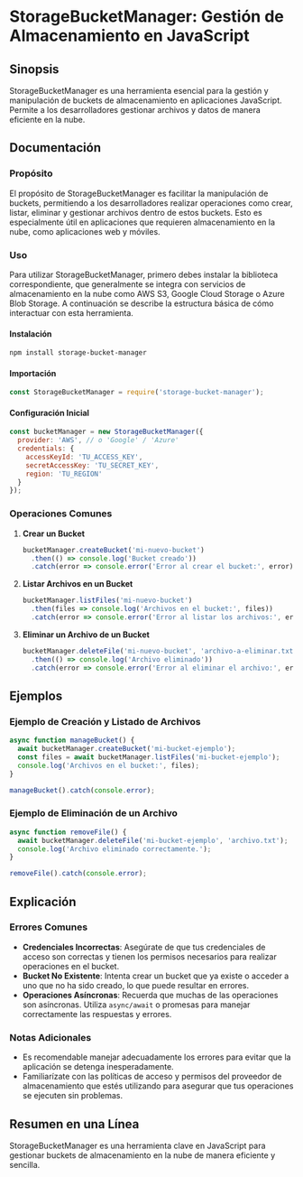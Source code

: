 <!--
Meta Description: # StorageBucketManager: Gestión de Almacenamiento en JavaScript ## Sinopsis StorageBucketManager es una herramienta esencial para la gestión y manipul...
Meta Keywords: bucket, error, javascript, que, console
-->

# StorageBucketManager: Gestión de Almacenamiento en JavaScript

## Sinopsis
StorageBucketManager es una herramienta esencial para la gestión y manipulación de buckets de almacenamiento en aplicaciones JavaScript. Permite a los desarrolladores gestionar archivos y datos de manera eficiente en la nube.

## Documentación
### Propósito
El propósito de StorageBucketManager es facilitar la manipulación de buckets, permitiendo a los desarrolladores realizar operaciones como crear, listar, eliminar y gestionar archivos dentro de estos buckets. Esto es especialmente útil en aplicaciones que requieren almacenamiento en la nube, como aplicaciones web y móviles.

### Uso
Para utilizar StorageBucketManager, primero debes instalar la biblioteca correspondiente, que generalmente se integra con servicios de almacenamiento en la nube como AWS S3, Google Cloud Storage o Azure Blob Storage. A continuación se describe la estructura básica de cómo interactuar con esta herramienta.

#### Instalación
```bash
npm install storage-bucket-manager
```

#### Importación
```javascript
const StorageBucketManager = require('storage-bucket-manager');
```

#### Configuración Inicial
```javascript
const bucketManager = new StorageBucketManager({
  provider: 'AWS', // o 'Google' / 'Azure'
  credentials: {
    accessKeyId: 'TU_ACCESS_KEY',
    secretAccessKey: 'TU_SECRET_KEY',
    region: 'TU_REGION'
  }
});
```

### Operaciones Comunes
1. **Crear un Bucket**
   ```javascript
   bucketManager.createBucket('mi-nuevo-bucket')
     .then(() => console.log('Bucket creado'))
     .catch(error => console.error('Error al crear el bucket:', error));
   ```

2. **Listar Archivos en un Bucket**
   ```javascript
   bucketManager.listFiles('mi-nuevo-bucket')
     .then(files => console.log('Archivos en el bucket:', files))
     .catch(error => console.error('Error al listar los archivos:', error));
   ```

3. **Eliminar un Archivo de un Bucket**
   ```javascript
   bucketManager.deleteFile('mi-nuevo-bucket', 'archivo-a-eliminar.txt')
     .then(() => console.log('Archivo eliminado'))
     .catch(error => console.error('Error al eliminar el archivo:', error));
   ```

## Ejemplos
### Ejemplo de Creación y Listado de Archivos
```javascript
async function manageBucket() {
  await bucketManager.createBucket('mi-bucket-ejemplo');
  const files = await bucketManager.listFiles('mi-bucket-ejemplo');
  console.log('Archivos en el bucket:', files);
}

manageBucket().catch(console.error);
```

### Ejemplo de Eliminación de un Archivo
```javascript
async function removeFile() {
  await bucketManager.deleteFile('mi-bucket-ejemplo', 'archivo.txt');
  console.log('Archivo eliminado correctamente.');
}

removeFile().catch(console.error);
```

## Explicación
### Errores Comunes
- **Credenciales Incorrectas**: Asegúrate de que tus credenciales de acceso son correctas y tienen los permisos necesarios para realizar operaciones en el bucket.
- **Bucket No Existente**: Intenta crear un bucket que ya existe o acceder a uno que no ha sido creado, lo que puede resultar en errores.
- **Operaciones Asíncronas**: Recuerda que muchas de las operaciones son asíncronas. Utiliza `async/await` o promesas para manejar correctamente las respuestas y errores.

### Notas Adicionales
- Es recomendable manejar adecuadamente los errores para evitar que la aplicación se detenga inesperadamente.
- Familiarízate con las políticas de acceso y permisos del proveedor de almacenamiento que estés utilizando para asegurar que tus operaciones se ejecuten sin problemas.

## Resumen en una Línea
StorageBucketManager es una herramienta clave en JavaScript para gestionar buckets de almacenamiento en la nube de manera eficiente y sencilla.